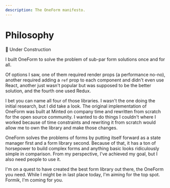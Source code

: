 ```yaml
---
description: The OneForm manifesto.
---
```


# Philosophy

🚧 Under Construction

I built OneForm to solve the problem of sub-par form solutions once and for all.

Of options I saw, one of them required render props \(a performance no-no\), another required adding a `ref` prop to each component and didn't even use React, another just wasn't popular but was supposed to be the better solution, and the fourth one used Redux.

I bet you can name all four of those libraries. I wasn't the one doing the initial research, but I did take a look. The original implementation of OneForm was built at Minted on company time and rewritten from scratch for the open source community. I wanted to do things I couldn't where I worked because of time constraints and rewriting it from scratch would allow me to own the library and make those changes.

OneForm solves the problems of forms by putting itself forward as a state manager first and a form library second. Because of that, it has a ton of horsepower to build complex forms and anything basic looks ridiculously simple in comparison. From my perspective, I've achieved my goal, but I also need people to use it.

I'm on a quest to have created the best form library out there, the OneForm you need. While I might be in last place today, I'm aiming for the top spot. Formik, I'm coming for you.

